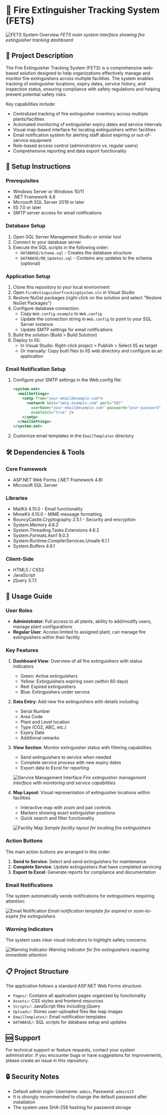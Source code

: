 # 🧯 Fire Extinguisher Tracking System (FETS)
![FETS System Overview](Uploads/misc/image.png)
*FETS main system interface showing fire extinguisher tracking dashboard*

## 📖 Project Description
The Fire Extinguisher Tracking System (FETS) is a comprehensive web-based solution designed to help organizations effectively manage and monitor fire extinguishers across multiple facilities. The system enables tracking of extinguisher locations, expiry dates, service history, and inspection status, ensuring compliance with safety regulations and helping prevent potential safety risks.

Key capabilities include:
- Centralized tracking of fire extinguisher inventory across multiple plants/facilities
- Automated monitoring of extinguisher expiry dates and service intervals
- Visual map-based interface for locating extinguishers within facilities
- Email notification system for alerting staff about expiring or out-of-service equipment
- Role-based access control (administrators vs. regular users)
- Comprehensive reporting and data export functionality

## 🚀 Setup Instructions

### Prerequisites
- Windows Server or Windows 10/11
- .NET Framework 4.8
- Microsoft SQL Server 2019 or later
- IIS 7.0 or later
- SMTP server access for email notifications

### Database Setup
1. Open SQL Server Management Studio or similar tool
2. Connect to your database server
3. Execute the SQL scripts in the following order:
   - `DATABASE/Schema.sql` - Creates the database structure
   - `DATABASE/DB_Updates.sql` - Contains any updates to the schema (optional)

### Application Setup
1. Clone this repository to your local environment
2. Open `FireExtinguisherTrackingSystem.sln` in Visual Studio
3. Restore NuGet packages (right-click on the solution and select "Restore NuGet Packages")
4. Configure database connection:
   - Copy `Web.config.example` to `Web.config`
   - Update the connection string in `Web.config` to point to your SQL Server instance
   - Update SMTP settings for email notifications
5. Build the solution (Build > Build Solution)
6. Deploy to IIS:
   - In Visual Studio: Right-click project > Publish > Select IIS as target
   - Or manually: Copy built files to IIS web directory and configure as an application

### Email Notification Setup
1. Configure your SMTP settings in the Web.config file:
   ```xml
   <system.net>
     <mailSettings>
       <smtp from="your-email@example.com">
         <network host="smtp.example.com" port="587"
           userName="your-email@example.com" password="your-password"
           enableSsl="true" />
       </smtp>
     </mailSettings>
   </system.net>
   ```
2. Customize email templates in the `EmailTemplates` directory

## 🛠️ Dependencies & Tools

### Core Framework
- ASP.NET Web Forms (.NET Framework 4.8)
- Microsoft SQL Server

### Libraries
- MailKit 4.10.0 - Email functionality
- MimeKit 4.10.0 - MIME message formatting
- BouncyCastle.Cryptography 2.5.1 - Security and encryption
- System.Memory 4.6.2
- System.Threading.Tasks.Extensions 4.6.2
- System.Formats.Asn1 9.0.3
- System.Runtime.CompilerServices.Unsafe 6.1.1
- System.Buffers 4.6.1

### Client-Side
- HTML5 / CSS3
- JavaScript
- jQuery 3.7.1

## 📱 Usage Guide

### User Roles
- **Administrator**: Full access to all plants, ability to add/modify users, manage plant configurations
- **Regular User**: Access limited to assigned plant, can manage fire extinguishers within their facility

### Key Features
1. **Dashboard View**: Overview of all fire extinguishers with status indicators
   - Green: Active extinguishers
   - Yellow: Extinguishers expiring soon (within 60 days)
   - Red: Expired extinguishers
   - Blue: Extinguishers under service

2. **Data Entry**: Add new fire extinguishers with details including:
   - Serial Number
   - Area Code
   - Plant and Level location
   - Type (CO2, ABC, etc.)
   - Expiry Date
   - Additional remarks

3. **View Section**: Monitor extinguisher status with filtering capabilities
   - Send extinguishers to service when needed
   - Complete service process with new expiry dates
   - Export data to Excel for reporting

   ![Service Management Interface](Uploads/misc/image-1.png)
   *Fire extinguisher management interface with monitoring and service capabilities*

4. **Map Layout**: Visual representation of extinguisher locations within facilities
   - Interactive map with zoom and pan controls
   - Markers showing exact extinguisher positions
   - Quick search and filter functionality
   
   ![Facility Map](Uploads/misc/front-gate.jpg)
   *Sample facility layout for locating fire extinguishers*

### Action Buttons
The main action buttons are arranged in this order:
1. **Send to Service**: Select and send extinguishers for maintenance
2. **Complete Service**: Update extinguishers that have completed servicing
3. **Export to Excel**: Generate reports for compliance and documentation

### Email Notifications
The system automatically sends notifications for extinguishers requiring attention:

![Email Notification](Uploads/misc/image-2.png)
*Email notification template for expired or soon-to-expire fire extinguishers*

### Warning Indicators
The system uses clear visual indicators to highlight safety concerns:

![Warning Indicator](Uploads/misc/warning.png)
*Warning indicator for fire extinguishers requiring immediate attention*

## 📋 Project Structure
The application follows a standard ASP.NET Web Forms structure:
- `Pages/`: Contains all application pages organized by functionality
- `Assets/`: CSS styles and frontend resources
- `Scripts/`: JavaScript files including jQuery
- `Uploads/`: Stores user-uploaded files like map images
- `EmailTemplates/`: Email notification templates
- `DATABASE/`: SQL scripts for database setup and updates

## 🆘 Support
For technical support or feature requests, contact your system administrator. If you encounter bugs or have suggestions for improvements, please create an issue in this repository.

## 🔒 Security Notes
- Default admin login: Username: `admin`, Password: `admin123`
- It is strongly recommended to change the default password after installation
- The system uses SHA-256 hashing for password storage